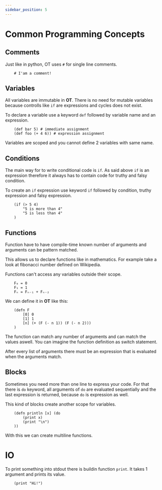 ```yaml
---
sidebar_position: 5
---
```


# Common Programming Concepts


## Comments

Just like in python, OT uses `#` for single line comments.

```
    # I'am a comment!
```


## Variables

All variables are immutable in **OT**. There is no need for mutable variables because controlls like `if` are expressions and cycles does not exist.

To declare a variable use a keyword `def` followed by variable name and an expression.

```
    (def bar 5) # immediate assignment
    (def foo (+ 4 6)) # expression assignment
```

Variables are scoped and you cannot define 2 variables with same name.

## Conditions

The main way for to write conditional code is `if`. As said above `if` is an expression therefore it always has to contain code for truthy and falsy condition.

To create an `if` expression use keyword `if` followed by condition, truthy expression and falsy expression.

```
    (if (> 5 4) 
        "5 is more than 4" 
        "5 is less than 4"
    )
```

## Functions

Function have to have compile-time known number of arguments and arguments can be pattern matched.

This allows us to declare functions like in mathematics. For example take a look at fibonacci number defined on Wikipedia.

Functions can't access any variables outside their scope.

```
    F₀ = 0
    F₁ = 1
    Fₙ = Fₙ₋₁ + Fₙ₋₂
```

We can define it in **OT** like this:

```
    (defn F
        [0] 0
        [1] 1
        [n] (+ (F (- n 1)) (F (- n 2)))
    )
```

The function can match any number of arguments and can match the values aswell. You can imagine the function definition as switch statement.

After every list of arguments there must be an expression that is evaluated when the arguments match.

## Blocks

Sometimes you need more than one line to express your code. For that there is `do` keyword, all arguments of `do` are evaluated sequentially and the last expression is returned, because `do` is expression as well.

This kind of blocks create another scope for variables.

```
    (defn println [x] (do
        (print x)
        (print "\n")
    ))
```

With this we can create multiline functions.

# IO

To print something into stdout there is buildin function `print`. It takes 1 argument and prints its value.

```
    (print "Hi!")
```


